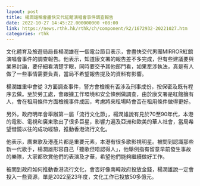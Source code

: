 ```yaml
---
layout: post
title: 楊潤雄稱會盡快交代紅館演唱會事件調查報告
date: 2022-10-27 14:45:22.000000000 +08:00
link: https://news.rthk.hk/rthk/ch/component/k2/1672932-20221027.htm
categories: rthk
---
```


文化體育及旅遊局局長楊潤雄在一個電台節目表示，會盡快交代男團MIRROR紅館演唱會事件的調查報告。他表示，知道康文署的報告差不多完成，但有些建議要與業界討論，要仔細看清楚字眼，同時要交予其他部門看，如果牽涉執法，真是有人做了一些事情需要負責，當局不希望報告提及的資料有影響。

楊潤雄重申會從 3方面調查事件，警方會檢視有否涉及刑事成份，按保密及既有程序去做。至於勞工處，會跟據工作環境和安全條例做調查，由於康文署是紅館擁有人，會在租用條件方面檢視事件成因，考慮將來租場時會否在租用條件做得更好。

另外，政府明年會舉辦第一屆「流行文化節」，楊潤雄說有見於70至90年代，本港的電影、電視和廣東歌出了很多巨星，影響力遍及亞洲和歐美的華人社會，當局希望借鏡以往的成功經驗，推動香港流行文化。

他表示，廣東歌及港產片都是重要元素，本港有很多歌影視明星。被問到認識那些新一代歌手，楊潤雄形容自己「聽歌但唔認得人」，他舉例指有留意早前發生事故的樂隊，大家都欣賞他們的表演及才華，希望他們能夠繼續做好工作。

被問到政府如何推動香港流行文化，會否好像南韓政府投放金錢，楊潤雄說一定會投入一些資源，單是2022至23年度，文化工作已投放50多億元。
